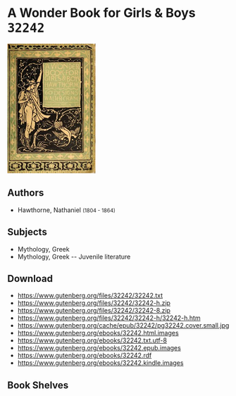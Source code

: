 # A Wonder Book for Girls & Boys <kbd>32242</kbd>

![](./cover.medium.jpg "")

## Authors


 - Hawthorne, Nathaniel <small>(1804 - 1864)</small>

## Subjects


 - Mythology, Greek
 - Mythology, Greek -- Juvenile literature

## Download


 - https://www.gutenberg.org/files/32242/32242.txt
 - https://www.gutenberg.org/files/32242/32242-h.zip
 - https://www.gutenberg.org/files/32242/32242-8.zip
 - https://www.gutenberg.org/files/32242/32242-h/32242-h.htm
 - https://www.gutenberg.org/cache/epub/32242/pg32242.cover.small.jpg
 - https://www.gutenberg.org/ebooks/32242.html.images
 - https://www.gutenberg.org/ebooks/32242.txt.utf-8
 - https://www.gutenberg.org/ebooks/32242.epub.images
 - https://www.gutenberg.org/ebooks/32242.rdf
 - https://www.gutenberg.org/ebooks/32242.kindle.images

## Book Shelves


